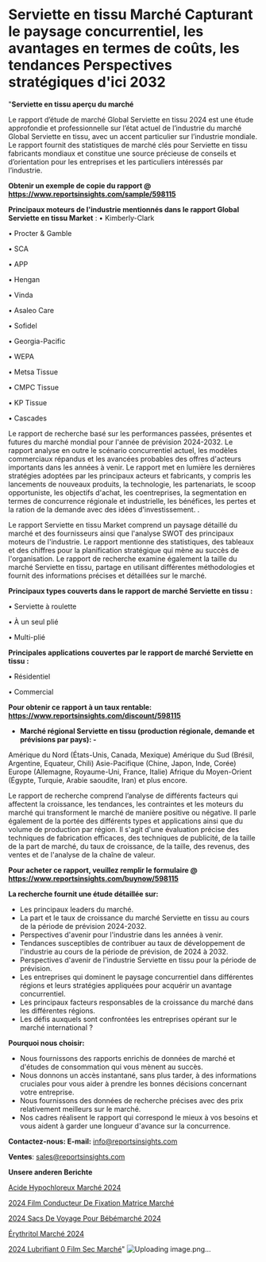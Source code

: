 # Serviette en tissu Marché Capturant le paysage concurrentiel, les avantages en termes de coûts, les tendances Perspectives stratégiques d'ici 2032

"<strong>Serviette en tissu aperçu du marché</strong>

Le rapport d’étude de marché Global Serviette en tissu 2024 est une étude approfondie et professionnelle sur l’état actuel de l’industrie du marché Global Serviette en tissu, avec un accent particulier sur l’industrie mondiale. Le rapport fournit des statistiques de marché clés pour Serviette en tissu fabricants mondiaux et constitue une source précieuse de conseils et d’orientation pour les entreprises et les particuliers intéressés par l’industrie.

<strong>Obtenir un exemple de copie du rapport @ <a href=https://www.reportsinsights.com/sample/598115>https://www.reportsinsights.com/sample/598115</a></strong>

<strong>Principaux moteurs de l'industrie mentionnés dans le rapport Global Serviette en tissu Market</strong> :
• Kimberly-Clark

• Procter & Gamble

• SCA

• APP

• Hengan

• Vinda

• Asaleo Care

• Sofidel

• Georgia-Pacific

• WEPA

• Metsa Tissue

• CMPC Tissue

• KP Tissue

• Cascades

Le rapport de recherche basé sur les performances passées, présentes et futures du marché mondial pour l'année de prévision 2024-2032. Le rapport analyse en outre le scénario concurrentiel actuel, les modèles commerciaux répandus et les avancées probables des offres d'acteurs importants dans les années à venir. Le rapport met en lumière les dernières stratégies adoptées par les principaux acteurs et fabricants, y compris les lancements de nouveaux produits, la technologie, les partenariats, le scoop opportuniste, les objectifs d'achat, les coentreprises, la segmentation en termes de concurrence régionale et industrielle, les bénéfices, les pertes et la ration de la demande avec des idées d'investissement. .

Le rapport Serviette en tissu Market comprend un paysage détaillé du marché et des fournisseurs ainsi que l'analyse SWOT des principaux moteurs de l'industrie. Le rapport mentionne des statistiques, des tableaux et des chiffres pour la planification stratégique qui mène au succès de l'organisation. Le rapport de recherche examine également la taille du marché Serviette en tissu, partage en utilisant différentes méthodologies et fournit des informations précises et détaillées sur le marché.

<strong>Principaux types couverts dans le rapport de marché Serviette en tissu :</strong>

• Serviette à roulette

• À un seul plié

• Multi-plié

<strong>Principales applications couvertes par le rapport de marché Serviette en tissu :</strong>

• Résidentiel

• Commercial

<strong>Pour obtenir ce rapport à un taux rentable: <a href=https://www.reportsinsights.com/discount/598115>https://www.reportsinsights.com/discount/598115</a></strong>
<ul>
  <li><strong>Marché régional Serviette en tissu (production régionale, demande et prévisions par pays): -</strong></li>
</ul>
Amérique du Nord (États-Unis, Canada, Mexique)
Amérique du Sud (Brésil, Argentine, Equateur, Chili)
Asie-Pacifique (Chine, Japon, Inde, Corée)
Europe (Allemagne, Royaume-Uni, France, Italie)
Afrique du Moyen-Orient (Égypte, Turquie, Arabie saoudite, Iran) et plus encore.

Le rapport de recherche comprend l’analyse de différents facteurs qui affectent la croissance, les tendances, les contraintes et les moteurs du marché qui transforment le marché de manière positive ou négative. Il parle également de la portée des différents types et applications ainsi que du volume de production par région. Il s'agit d'une évaluation précise des techniques de fabrication efficaces, des techniques de publicité, de la taille de la part de marché, du taux de croissance, de la taille, des revenus, des ventes et de l'analyse de la chaîne de valeur.

<strong>Pour acheter ce rapport, veuillez remplir le formulaire @   <a href=https://www.reportsinsights.com/buynow/598115>https://www.reportsinsights.com/buynow/598115</a></strong>

<strong>La recherche fournit une étude détaillée sur:</strong>
<ul>
  <li>Les principaux leaders du marché.</li>
  <li>La part et le taux de croissance du marché Serviette en tissu au cours de la période de prévision 2024-2032.</li>
  <li>Perspectives d'avenir pour l'industrie dans les années à venir.</li>
  <li>Tendances susceptibles de contribuer au taux de développement de l'industrie au cours de la période de prévision, de 2024 à 2032.</li>
  <li>Perspectives d'avenir de l'industrie Serviette en tissu pour la période de prévision.</li>
  <li>Les entreprises qui dominent le paysage concurrentiel dans différentes régions et leurs stratégies appliquées pour acquérir un avantage concurrentiel.</li>
  <li>Les principaux facteurs responsables de la croissance du marché dans les différentes régions.</li>
  <li>Les défis auxquels sont confrontées les entreprises opérant sur le marché international ?</li>
</ul>
<strong>Pourquoi nous choisir:</strong>
<ul>
  <li>Nous fournissons des rapports enrichis de données de marché et d'études de consommation qui vous mènent au succès.</li>
  <li>Nous donnons un accès instantané, sans plus tarder, à des informations cruciales pour vous aider à prendre les bonnes décisions concernant votre entreprise.</li>
  <li>Nous fournissons des données de recherche précises avec des prix relativement meilleurs sur le marché.</li>
  <li>Nos cadres réalisent le rapport qui correspond le mieux à vos besoins et vous aident à garder une longueur d'avance sur la concurrence.</li>
</ul>
<strong>Contactez-nous:
</strong><strong>E-mail:</strong> <a href=mailto:info@reportsinsights.com>info@reportsinsights.com</a>

<strong>Ventes</strong>: <a href=mailto:sales@reportsinsights.com>sales@reportsinsights.com</a>

<strong>Unsere anderen Berichte</strong>

<a href=https://www.linkedin.com/pulse/acide-hypochloreux-marchétendances-émergentes-et-sp2jc/>Acide Hypochloreux Marché 2024</a>

<a href=https://www.linkedin.com/pulse/2024-film-conducteur-de-fixation-matrice-march%C3%A9tendance-osx3c/>2024 Film Conducteur De Fixation Matrice Marché</a>

<a href=https://www.linkedin.com/pulse/2024-sacs-de-voyage-pour-bébémarché-segmentation-qambc/>2024 Sacs De Voyage Pour Bébémarché 2024</a>

<a href=https://www.linkedin.com/pulse/érythritol-marché-acteurs-clés-et-leurs-stratégies-ehvfc/>Érythritol Marché 2024</a>

<a href=https://www.linkedin.com/pulse/2024-lubrifiant-%C3%A0-film-sec-march%C3%A9tendance-xwh1c/>2024 Lubrifiant 0 Film Sec Marché</a>"
![Uploading image.png…]()
